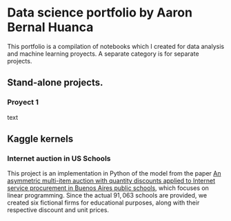 # Data science portfolio by Aaron Bernal Huanca

This portfolio is a compilation of notebooks which I created for data analysis and machine learning proyects. A separate category is for separate projects.

## Stand-alone projects.

### Proyect 1
text

## Kaggle kernels

### Internet auction in US Schools
This project is an implementation in Python of the model from the paper [An asymmetric multi-item auction with quantity discounts applied to Internet service procurement in Buenos Aires public schools](https://doi.org/10.1007/s10479-016-2164-x), which focuses on linear programming. Since the actual $91,063$ schools are provided, we created six fictional firms for educational purposes, along with their respective discount and unit prices.

